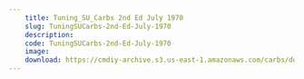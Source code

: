 ```yaml
---
    title: Tuning_SU_Carbs 2nd Ed July 1970
    slug: TuningSUCarbs-2nd-Ed-July-1970
    description:
    code: TuningSUCarbs-2nd-Ed-July-1970
    image: 
    download: https://cmdiy-archive.s3.us-east-1.amazonaws.com/carbs/documents/Tuning_SU_Carbs+2nd+Ed+July+1970.pdf
---
```

<!-- Content of the page -->

##
        